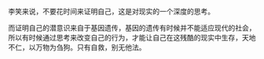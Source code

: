 李笑来说，不要花时间来证明自己，这是对现实的一个深度的思考。

而证明自己的潜意识来自于基因遗传，基因的遗传有时候并不能适应现代的社会，所以有时候通过思考来改变自己的行为，才能让自己在这残酷的现实中生存，天地不仁，以万物为刍狗。只有自救，别无他法。

